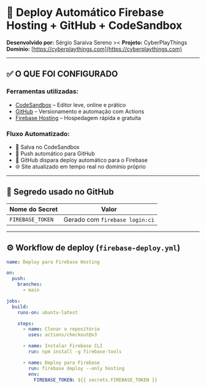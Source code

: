 # 🚀 Deploy Automático Firebase Hosting + GitHub + CodeSandbox

**Desenvolvido por:** Sérgio Saraiva Sereno  ><
**Projeto:** CyberPlayThings  
**Domínio:** [https://cyberplaythings.com](https://cyberplaythings.com)  

---

## ✅ O QUE FOI CONFIGURADO

### Ferramentas utilizadas:
- [CodeSandbox](https://codesandbox.io/) – Editor leve, online e prático
- [GitHub](https://github.com/) – Versionamento e automação com Actions
- [Firebase Hosting](https://firebase.google.com/) – Hospedagem rápida e gratuita

### Fluxo Automatizado:
- 💾 Salva no CodeSandbox  
- 🔁 Push automático para GitHub  
- 🚀 GitHub dispara deploy automático para o Firebase  
- 🌐 Site atualizado em tempo real no domínio próprio

---

## 🔐 Segredo usado no GitHub

| Nome do Secret     | Valor                         |
|--------------------|-------------------------------|
| `FIREBASE_TOKEN`   | Gerado com `firebase login:ci` |

---

## ⚙️ Workflow de deploy (`firebase-deploy.yml`)

```yaml
name: Deploy para Firebase Hosting

on:
  push:
    branches:
      - main

jobs:
  build:
    runs-on: ubuntu-latest

    steps:
      - name: Clonar o repositório
        uses: actions/checkout@v3

      - name: Instalar Firebase CLI
        run: npm install -g firebase-tools

      - name: Deploy para Firebase
        run: firebase deploy --only hosting
        env:
          FIREBASE_TOKEN: ${{ secrets.FIREBASE_TOKEN }}
